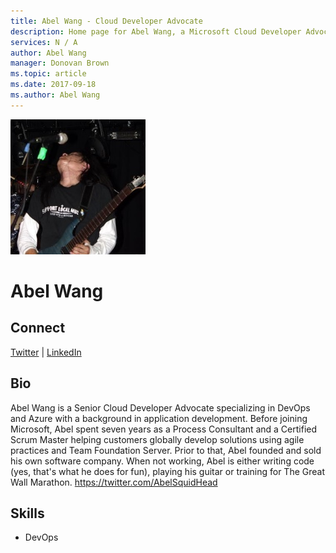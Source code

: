 ```yaml
---
title: Abel Wang - Cloud Developer Advocate
description: Home page for Abel Wang, a Microsoft Cloud Developer Advocate
services: N / A
author: Abel Wang
manager: Donovan Brown
ms.topic: article
ms.date: 2017-09-18
ms.author: Abel Wang
---
```


![Image of Abel Wang](media/profiles/abel-wang.png)

# Abel Wang



## Connect
[Twitter](https://twitter.com/AbelSquidHead) | [LinkedIn](https://linkedin.com/in/abel-wang-9a37694)

## Bio

Abel Wang is a Senior Cloud Developer Advocate specializing in DevOps and Azure with a background in application development.  Before joining Microsoft, Abel spent seven years as a Process Consultant and a Certified Scrum Master helping customers globally develop solutions using agile practices and Team Foundation Server.  Prior to that, Abel founded and sold his own software company.  When not working, Abel is either writing code (yes, that's what he does for fun), playing his guitar or training for The Great Wall Marathon.  https://twitter.com/AbelSquidHead

## Skills

* DevOps


